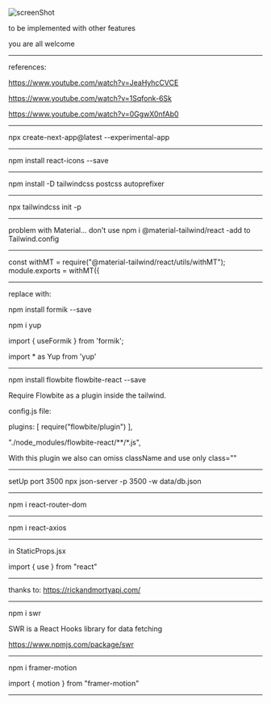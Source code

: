 ![screenShot]('../screen1.png')

to be implemented with other features

you are all welcome

---
references: 

https://www.youtube.com/watch?v=JeaHyhcCVCE

https://www.youtube.com/watch?v=1Sqfonk-6Sk

https://www.youtube.com/watch?v=0GgwX0nfAb0

---
npx create-next-app@latest --experimental-app

---
npm install react-icons --save

---
npm install -D tailwindcss postcss autoprefixer

---
npx tailwindcss init -p

---
problem with Material... don't use
npm i @material-tailwind/react  -add to Tailwind.config

---
const withMT = require("@material-tailwind/react/utils/withMT");
module.exports = withMT({

---
replace with:

npm install formik --save

npm i yup

import { useFormik } from 'formik';

import * as Yup from 'yup'

---
npm install flowbite flowbite-react --save

Require Flowbite as a plugin inside the tailwind.

config.js file:

plugins: [
  require("flowbite/plugin")
  ],

"./node_modules/flowbite-react/**/*.js",

With this plugin we also can omiss className and use only class=""

---
setUp port 3500
npx json-server -p 3500 -w data/db.json

---
npm i react-router-dom

---
npm i react-axios

---
in StaticProps.jsx

import { use } from "react"

---
thanks to: https://rickandmortyapi.com/

---
npm i swr

SWR is a React Hooks library for data fetching

https://www.npmjs.com/package/swr

---
npm i framer-motion

import { motion } from "framer-motion"

---